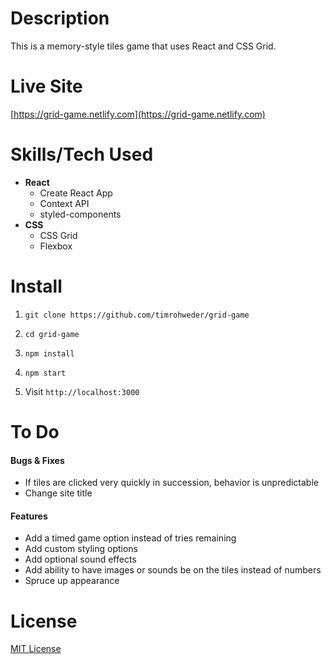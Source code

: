 # Description

This is a memory-style tiles game that uses React and CSS Grid.

# Live Site

[https://grid-game.netlify.com](https://grid-game.netlify.com)

# Skills/Tech Used

-   **React**
    -   Create React App
    -   Context API
    -   styled-components
-   **CSS**
    -   CSS Grid
    -   Flexbox

# Install

1. `git clone https://github.com/timrohweder/grid-game`

2. `cd grid-game`

3. `npm install`

4. `npm start`

5. Visit `http://localhost:3000`

# To Do

#### Bugs & Fixes

-   If tiles are clicked very quickly in succession, behavior is unpredictable
-   Change site title

#### Features

-   Add a timed game option instead of tries remaining
-   Add custom styling options
-   Add optional sound effects
-   Add ability to have images or sounds be on the tiles instead of numbers
-   Spruce up appearance

# License
[MIT License](https://choosealicense.com/licenses/mit/)

